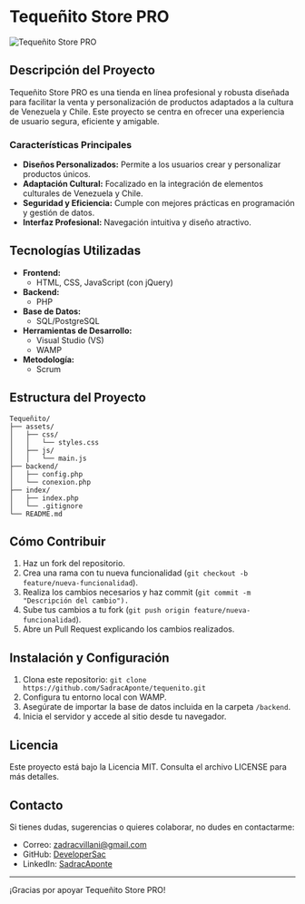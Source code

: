 # Tequeñito Store PRO

![Tequeñito Store PRO](https://via.placeholder.com/800x200.png?text=Teque%C3%B1ito+Store+PRO)

## Descripción del Proyecto
Tequeñito Store PRO es una tienda en línea profesional y robusta diseñada para facilitar la venta y personalización de productos adaptados a la cultura de Venezuela y Chile. Este proyecto se centra en ofrecer una experiencia de usuario segura, eficiente y amigable.

### Características Principales
- **Diseños Personalizados:** Permite a los usuarios crear y personalizar productos únicos.
- **Adaptación Cultural:** Focalizado en la integración de elementos culturales de Venezuela y Chile.
- **Seguridad y Eficiencia:** Cumple con mejores prácticas en programación y gestión de datos.
- **Interfaz Profesional:** Navegación intuitiva y diseño atractivo.

## Tecnologías Utilizadas
- **Frontend:**
  - HTML, CSS, JavaScript (con jQuery)
- **Backend:**
  - PHP
- **Base de Datos:**
  - SQL/PostgreSQL
- **Herramientas de Desarrollo:**
  - Visual Studio (VS)
  - WAMP
- **Metodología:**
  - Scrum

## Estructura del Proyecto
```
Tequeñito/
├── assets/
│   ├── css/
│   │   └── styles.css
│   ├── js/
│   │   └── main.js
├── backend/
│   ├── config.php
│   └── conexion.php
├── index/
│   ├── index.php
│   └── .gitignore
└── README.md
```

## Cómo Contribuir
1. Haz un fork del repositorio.
2. Crea una rama con tu nueva funcionalidad (`git checkout -b feature/nueva-funcionalidad`).
3. Realiza los cambios necesarios y haz commit (`git commit -m "Descripción del cambio").`
4. Sube tus cambios a tu fork (`git push origin feature/nueva-funcionalidad`).
5. Abre un Pull Request explicando los cambios realizados.

## Instalación y Configuración
1. Clona este repositorio: `git clone https://github.com/SadracAponte/tequenito.git`
2. Configura tu entorno local con WAMP.
3. Asegúrate de importar la base de datos incluida en la carpeta `/backend`.
4. Inicia el servidor y accede al sitio desde tu navegador.

## Licencia
Este proyecto está bajo la Licencia MIT. Consulta el archivo LICENSE para más detalles.

## Contacto
Si tienes dudas, sugerencias o quieres colaborar, no dudes en contactarme:
- Correo: zadracvillani@gmail.com
- GitHub: [DeveloperSac](https://github.com/SadracAponte)
- LinkedIn: [SadracAponte](https://linkedin.com/in/SadracAponte)

---

¡Gracias por apoyar Tequeñito Store PRO!
